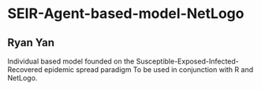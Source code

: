 # SEIR-Agent-based-model-NetLogo
## Ryan Yan

Individual based model founded on the Susceptible-Exposed-Infected-Recovered epidemic spread paradigm
To be used in conjunction with R and NetLogo.